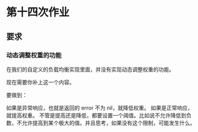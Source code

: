 # 第十四次作业

## 要求

### 动态调整权重的功能

在我们的自定义的负载均衡实现里面，并没有实现动态调整权重的功能。

现在需要你补上这一个内容。

要做到：

如果是异常响应，也就是返回的 error 不为 nil，就降低权重。
如果是正常响应，就提高权重。
不管是提高还是降低，都要设置一个阈值。比如说不允许降低到负数，不允许提高到某个极大的值。并且思考，如果没有这个限制，可能发生什么。